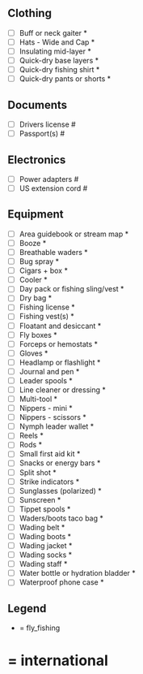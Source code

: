 ## Clothing
- [ ] Buff or neck gaiter *
- [ ] Hats - Wide and Cap *
- [ ] Insulating mid-layer *
- [ ] Quick-dry base layers *
- [ ] Quick-dry fishing shirt *
- [ ] Quick-dry pants or shorts *

## Documents
- [ ] Drivers license #
- [ ] Passport(s) #

## Electronics
- [ ] Power adapters #
- [ ] US extension cord #

## Equipment
- [ ] Area guidebook or stream map *
- [ ] Booze *
- [ ] Breathable waders *
- [ ] Bug spray *
- [ ] Cigars + box *
- [ ] Cooler *
- [ ] Day pack or fishing sling/vest *
- [ ] Dry bag *
- [ ] Fishing license *
- [ ] Fishing vest(s) *
- [ ] Floatant and desiccant *
- [ ] Fly boxes *
- [ ] Forceps or hemostats *
- [ ] Gloves *
- [ ] Headlamp or flashlight *
- [ ] Journal and pen *
- [ ] Leader spools *
- [ ] Line cleaner or dressing *
- [ ] Multi-tool *
- [ ] Nippers - mini *
- [ ] Nippers - scissors *
- [ ] Nymph leader wallet *
- [ ] Reels *
- [ ] Rods *
- [ ] Small first aid kit *
- [ ] Snacks or energy bars *
- [ ] Split shot *
- [ ] Strike indicators *
- [ ] Sunglasses (polarized) *
- [ ] Sunscreen *
- [ ] Tippet spools *
- [ ] Waders/boots taco bag *
- [ ] Wading belt *
- [ ] Wading boots *
- [ ] Wading jacket *
- [ ] Wading socks *
- [ ] Wading staff *
- [ ] Water bottle or hydration bladder *
- [ ] Waterproof phone case *

## Legend
* = fly_fishing
# = international
